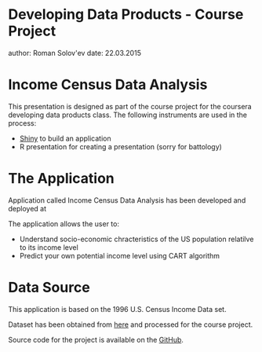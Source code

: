 Developing Data Products - Course Project
========================================================
author: Roman Solov'ev
date: 22.03.2015

Income Census Data Analysis
========================================================

This presentation is designed as part of the course project for the coursera developing data products class. The following instruments are used in the process:

- [Shiny](http://shiny.rstudio.com/) to build an application
- R presentation for creating a presentation (sorry for battology)

The Application
========================================================

Application called Income Census Data Analysis has been developed and deployed at 

The application allows the user to:

- Understand socio-economic chracteristics of the US population relatilve to its income level
- Predict your own potential income level using CART algorithm

Data Source
========================================================

This application is based on the 1996 U.S. Census Income Data set.

Dataset has been obtained from [here](http://archive.ics.uci.edu/ml/datasets/Census+Income) and processed for the course project.

Source code for the project is available on the [GitHub](https://github.com/Griefberg/DevDataProd-CourseProject).
